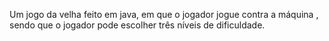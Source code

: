 Um  jogo da velha feito em java, em que o jogador jogue contra a máquina , sendo que o jogador pode escolher três níveis de dificuldade.

